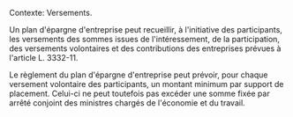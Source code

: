 Contexte: Versements.

Un plan d'épargne d'entreprise peut recueillir, à l'initiative des participants, les versements des sommes issues de l'intéressement, de la participation, des versements volontaires et des contributions des entreprises prévues à l'article L. 3332-11.

Le règlement du plan d'épargne d'entreprise peut prévoir, pour chaque versement volontaire des participants, un montant minimum par support de placement. Celui-ci ne peut toutefois pas excéder une somme fixée par arrêté conjoint des ministres chargés de l'économie et du travail.